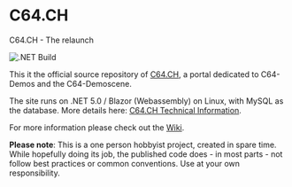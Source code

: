 # C64.CH
C64.CH  - The relaunch


![.NET Build](https://github.com/Sabbi/C64.CH/workflows/.NET%20Core/badge.svg)

This it the official source repository of [C64.CH](https://www.c64.ch), a portal dedicated to C64-Demos and the C64-Demoscene.

The site runs on .NET 5.0 / Blazor (Webassembly) on Linux, with MySQL as the database. More details here: [C64.CH Technical Information](https://www.c64.ch/help/technical).

For more information please check out the [Wiki](https://github.com/Sabbi/C64.CH/wiki).

**Please note**:
This is a one person hobbyist project, created in spare time. While hopefully doing its job, the published code does - in most parts - not follow best practices or common conventions. Use at your own responsibility.

